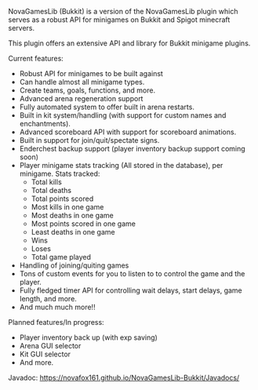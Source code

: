 NovaGamesLib (Bukkit) is a version of the NovaGamesLib plugin which serves as a robust API for minigames on Bukkit and Spigot minecraft servers.

This plugin offers an extensive API and library for Bukkit minigame plugins.

Current features:
- Robust API for minigames to be built against
- Can handle almost all minigame types.
- Create teams, goals, functions, and more.
- Advanced arena regeneration support
- Fully automated system to offer built in arena restarts.
- Built in kit system/handling (with support for custom names and enchantments).
- Advanced scoreboard API with support for scoreboard animations.
- Built in support for join/quit/spectate signs.
- Enderchest backup support (player inventory backup support coming soon)
- Player minigame stats tracking (All stored in the database), per minigame. Stats tracked:
    - Total kills
    - Total deaths
    - Total points scored
    - Most kills in one game
    - Most deaths in one game
    - Most points scored in one game
    - Least deaths in one game
    - Wins
    - Loses
    - Total game played
- Handling of joining/quiting games
- Tons of custom events for you to listen to to control the game and the player.
- Fully fledged timer API for controlling wait delays, start delays, game length, and more.
- And much much more!!

Planned features/In progress:
- Player inventory back up (with exp saving)
- Arena GUI selector
- Kit GUI selector
- And more.


Javadoc: https://novafox161.github.io/NovaGamesLib-Bukkit/Javadocs/